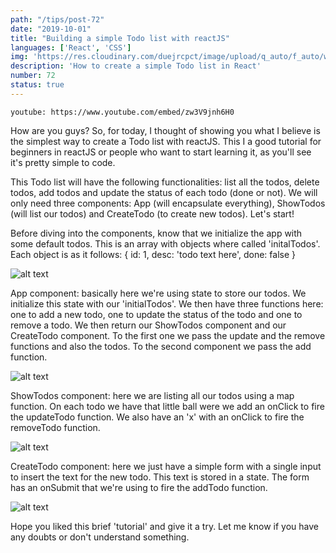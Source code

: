 ```yaml
---
path: "/tips/post-72"
date: "2019-10-01"
title: "Building a simple Todo list with reactJS"
languages: ['React', 'CSS']
img: 'https://res.cloudinary.com/duejrcpct/image/upload/q_auto/f_auto/w_1000/v1586975814/tips/72-1_rdmjjq.png'
description: 'How to create a simple Todo list in React'
number: 72
status: true
---
```


`youtube: https://www.youtube.com/embed/zw3V9jnh6H0`

How are you guys?
So, for today, I thought of showing you what I believe is the simplest way to create a Todo list with reactJS. This I a good tutorial for beginners in reactJS or people who want to start learning it, as you'll see it's pretty simple to code.

This Todo list will have the following functionalities: list all the todos, delete todos, add todos and update the status of each todo (done or not). We will only need three components: App (will encapsulate everything), ShowTodos (will list our todos) and CreateTodo (to create new todos). Let's start!

Before diving into the components, know that we initialize the app with some default todos. This is an array with objects where called 'initalTodos'. Each object is as it follows: { id: 1, desc: 'todo text here', done: false }

![alt text](https://res.cloudinary.com/duejrcpct/image/upload/q_auto/f_auto/w_1000/v1586975815/tips/72-3_eq3okr.png "React todo list")

App component: basically here we're using state to store our todos. We initialize this state with our 'initialTodos'. We then have three functions here: one to add a new todo, one to update the status of the todo and one to remove a todo. We then return our ShowTodos component and our CreateTodo component. To the first one we pass the update and the remove functions and also the todos. To the second component we pass the add function.

![alt text](https://res.cloudinary.com/duejrcpct/image/upload/q_auto/f_auto/w_1000/v1586975815/tips/72-4_midbzz.png "React todo list")

ShowTodos component: here we are listing all our todos using a map function. On each todo we have that little ball were we add an onClick to fire the updateTodo function. We also have an 'x' with an onClick to fire the removeTodo function.

![alt text](https://res.cloudinary.com/duejrcpct/image/upload/q_auto/f_auto/w_1000/v1586975815/tips/72-5_vvdkyw.png "React todo list")

CreateTodo component: here we just have a simple form with a single input to insert the text for the new todo. This text is stored in a state. The form has an onSubmit that we're using to fire the addTodo function.

![alt text](https://res.cloudinary.com/duejrcpct/image/upload/q_auto/f_auto/w_1000/v1586975815/tips/72-6_kxagpd.png "React todo list")

Hope you liked this brief 'tutorial' and give it a try. Let me know if you have any doubts or don't understand something.